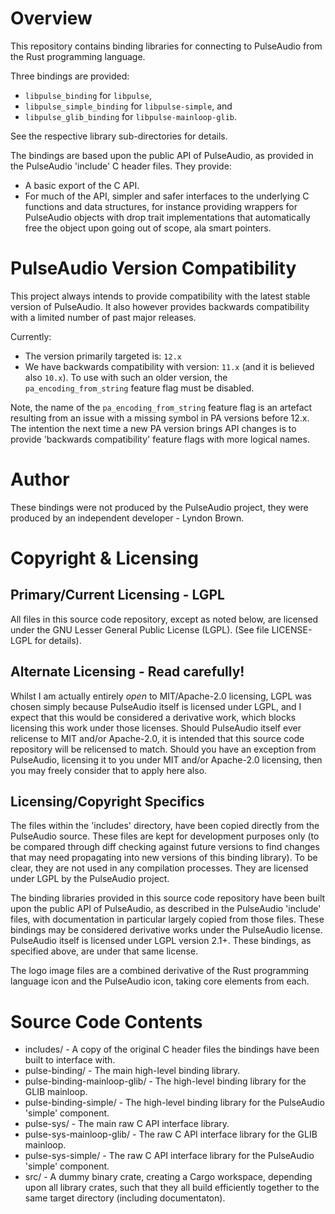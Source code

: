 Overview
========

This repository contains binding libraries for connecting to PulseAudio from the Rust programming
language.

Three bindings are provided:
 * `libpulse_binding` for `libpulse`,
 * `libpulse_simple_binding` for `libpulse-simple`, and
 * `libpulse_glib_binding` for `libpulse-mainloop-glib`.

See the respective library sub-directories for details.

The bindings are based upon the public API of PulseAudio, as provided in the PulseAudio 'include' C
header files. They provide:
 * A basic export of the C API.
 * For much of the API, simpler and safer interfaces to the underlying C functions and data
   structures, for instance providing wrappers for PulseAudio objects with drop trait
   implementations that automatically free the object upon going out of scope, ala smart pointers.

PulseAudio Version Compatibility
=============================

This project always intends to provide compatibility with the latest stable version of PulseAudio.
It also however provides backwards compatibility with a limited number of past major releases.

Currently:

 - The version primarily targeted is: `12.x`
 - We have backwards compatibility with version: `11.x` (and it is believed also `10.x`). To use
   with such an older version, the `pa_encoding_from_string` feature flag must be disabled.

Note, the name of the `pa_encoding_from_string` feature flag is an artefact resulting from an issue
with a missing symbol in PA versions before 12.x. The intention the next time a new PA version
brings API changes is to provide 'backwards compatibility' feature flags with more logical names.

Author
======

These bindings were not produced by the PulseAudio project, they were produced by an independent
developer - Lyndon Brown.

Copyright & Licensing
=====================

## Primary/Current Licensing - LGPL

All files in this source code repository, except as noted below, are licensed under the GNU Lesser
General Public License (LGPL). (See file LICENSE-LGPL for details).

## Alternate Licensing - Read carefully!

Whilst I am actually entirely *open* to MIT/Apache-2.0 licensing, LGPL was chosen simply because
PulseAudio itself is licensed under LGPL, and I expect that this would be considered a derivative
work, which blocks licensing this work under those licenses. Should PulseAudio itself ever relicense
to MIT and/or Apache-2.0, it is intended that this source code repository will be relicensed to
match. Should you have an exception from PulseAudio, licensing it to you under MIT and/or Apache-2.0
licensing, then you may freely consider that to apply here also.

## Licensing/Copyright Specifics

The files within the 'includes' directory, have been copied directly from the PulseAudio source.
These files are kept for development purposes only (to be compared through diff checking against
future versions to find changes that may need propagating into new versions of this binding library).
To be clear, they are not used in any compilation processes. They are licensed under LGPL by the
PulseAudio project.

The binding libraries provided in this source code repository have been built upon the public API of
PulseAudio, as described in the PulseAudio 'include' files, with documentation in particular largely
copied from those files. These bindings may be considered derivative works under the PulseAudio
license. PulseAudio itself is licensed under LGPL version 2.1+. These bindings, as specified above,
are under that same license.

The logo image files are a combined derivative of the Rust programming language icon and the
PulseAudio icon, taking core elements from each.

Source Code Contents
====================

 - includes/                    - A copy of the original C header files the bindings have been built
                                  to interface with.
 - pulse-binding/               - The main high-level binding library.
 - pulse-binding-mainloop-glib/ - The high-level binding library for the GLIB mainloop.
 - pulse-binding-simple/        - The high-level binding library for the PulseAudio 'simple'
                                  component.
 - pulse-sys/                   - The main raw C API interface library.
 - pulse-sys-mainloop-glib/     - The raw C API interface library for the GLIB mainloop.
 - pulse-sys-simple/            - The raw C API interface library for the PulseAudio 'simple'
                                  component.
 - src/                         - A dummy binary crate, creating a Cargo workspace, depending upon
                                  all library crates, such that they all build efficiently together
                                  to the same target directory (including documentaton).
